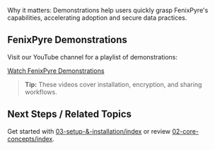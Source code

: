 
Why it matters: Demonstrations help users quickly grasp FenixPyre's capabilities, accelerating adoption and secure data practices.

## FenixPyre Demonstrations
Visit our YouTube channel for a playlist of demonstrations:

[Watch FenixPyre Demonstrations](https://www.youtube.com/playlist?list=PLLfqzlZhqmlbBbtU_CD63ebWh8E9BhD6Q)

<!-- VIDEO: ./media/01-overview/demo-playlist.mp4 | Alt: FenixPyre demonstration playlist | Duration: 60s -->

> **Tip:** These videos cover installation, encryption, and sharing workflows.

## Next Steps / Related Topics
Get started with [03-setup-&-installation/index](/03-setup-&-installation/index) or review [02-core-concepts/index](/02-core-concepts/index).